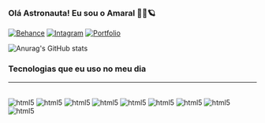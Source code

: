 
### Olá Astronauta! Eu sou o Amaral 🧑‍🚀🪐


[![Behance](https://img.shields.io/badge/-Behance-blue?style=for-the-badge&logo=behance&logoColor=white)](https://www.behance.net/messier-amaral) [![Intagram](https://img.shields.io/badge/Instagram-E4405F?style=for-the-badge&logo=instagram&logoColor=white)](https://instagram.com/amaral_dev) [![Portfolio](https://img.shields.io/badge/website-000000?style=for-the-badge&logo=About.me&logoColor=white)](https://messieramaral.com) 

![Anurag's GitHub stats](https://github-readme-stats.vercel.app/api?username=messieramaral&show_icons=true&theme=radical)

### Tecnologias que eu uso no meu dia

<div style="display: inline_block"><hr/><br>
   <img align="center" src="https://img.shields.io/badge/Python-14354C?style=for-the-badge&logo=python&logoColor=white" alt="html5">
   <img align="center" src="https://img.shields.io/badge/HTML5-E34F26?style=for-the-badge&logo=html5&logoColor=white" alt="html5">
   <img align="center" src="https://img.shields.io/badge/CSS3-1572B6?style=for-the-badge&logo=css3&logoColor=white" alt="html5">
   <img align="center" src="https://img.shields.io/badge/JavaScript-323330?style=for-the-badge&logo=javascript&logoColor=F7DF1E" alt="html5">
   <img align="center" src="https://img.shields.io/badge/Node.js-43853D?style=for-the-badge&logo=node.js&logoColor=white" alt="html5">
   <img align="center" src="https://img.shields.io/badge/Kotlin-0095D5?&style=for-the-badge&logo=kotlin&logoColor=white" alt="html5">
   <img align="center" src="https://img.shields.io/badge/React-20232A?style=for-the-badge&logo=react&logoColor=61DAFB" alt="html5">
   <img align="center" src="https://img.shields.io/badge/Tailwind_CSS-38B2AC?style=for-the-badge&logo=tailwind-css&logoColor=white" alt="html5">
   <img align="center" src="https://img.shields.io/badge/Flask-000000?style=for-the-badge&logo=flask&logoColor=white" alt="html5">

</div>
